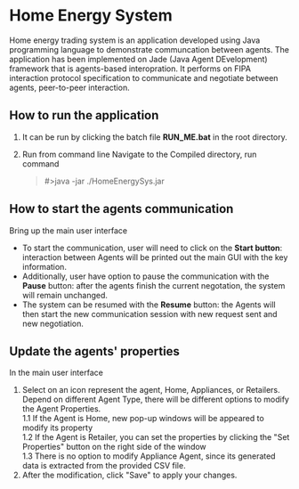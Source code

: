 # Home Energy System
Home energy trading system is an application developed using Java programming language to demonstrate communcation between agents.
The application has been implemented on Jade (Java Agent DEvelopment) framework that is agents-based interopration.
It performs on FIPA interaction protocol specification to communicate and negotiate between agents, peer-to-peer interaction.


## How to run the application
1. It can be run by clicking the batch file **RUN_ME.bat** in the root directory.
    
2. Run from command line
Navigate to the Compiled directory, run command 
	> #>java -jar ./HomeEnergySys.jar
	
    
## How to start the agents communication
Bring up the main user interface
* To start the communication, user will need to click on the **Start button**: interaction between Agents will be printed out the main GUI with the key information.<br>
* Additionally, user have option to pause the communication with the **Pause** button: after the agents finish the current negotation, the system will remain unchanged.<br>
* The system can be resumed with the **Resume** button: the Agents will then start the new communication session with new request sent and new negotiation.


## Update the agents' properties
In the main user interface
1. Select on an icon represent the agent, Home, Appliances, or Retailers. Depend on different Agent Type, there will be different options to modify the Agent Properties. <br>
1.1 If the Agent is Home, new pop-up windows will be appeared to modify its property <br>
1.2 If the Agent is Retailer, you can set the properties by clicking the "Set Properties" button on the right side of the window <br>
1.3 There is no option to modify Appliance Agent, since its generated data is extracted from the provided CSV file.
2. After the modification, click "Save" to apply your changes.
